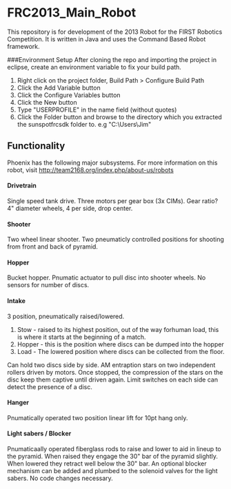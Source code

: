 FRC2013_Main_Robot
==================

This repository is for development of the 2013 Robot for the FIRST Robotics Competition.
It is written in Java and uses the Command Based Robot framework.

###Environment Setup
After cloning the repo and importing the project in eclipse, create an environment variable to fix your build path.  
1. Right click on the project folder, Build Path > Configure Build Path  
2. Click the Add Variable button  
3. Click the Configure Variables button  
4. Click the New button  
5. Type "USERPROFILE" in the name field (without quotes)  
6. Click the Folder button and browse to the directory which you extracted the sunspotfrcsdk folder to. e.g "C:\Users\Jim"


## Functionality
Phoenix has the following major subsystems. For more information on this robot, visit http://team2168.org/index.php/about-us/robots

#### Drivetrain
Single speed tank drive. Three motors per gear box (3x CIMs). Gear ratio?
4" diameter wheels, 4 per side, drop center.

#### Shooter
Two wheel linear shooter.
Two pneumaticly controlled positions for shooting from front and back of pyramid.

#### Hopper
Bucket hopper. Pnumatic actuator to pull disc into shooter wheels.
No sensors for number of discs.

#### Intake
3 position, pneumatically raised/lowered.
1. Stow - raised to its highest position, out of the way forhuman load, this is where it starts at the beginning of a match.
2. Hopper - this is the position where discs can be dumped into the hopper
3. Load - The lowered position where discs can be collected from the floor.

Can hold two discs side by side. AM entraption stars on two independent rollers driven by motors. Once stopped, the compression of the stars on the disc keep them captive until driven again.
Limit switches on each side can detect the presence of a disc.

#### Hanger
Pnumatically operated two position linear lift for 10pt hang only.

#### Light sabers / Blocker
Pnumaticaally operated fiberglass rods to raise and lower to aid in lineup to the pyramid. When raised they engage the 30" bar of the pyramid slightly. When lowered they retract well below the 30" bar.
An optional blocker mechanism can be added and plumbed to the solenoid valves for the light sabers. No code changes necessary.

